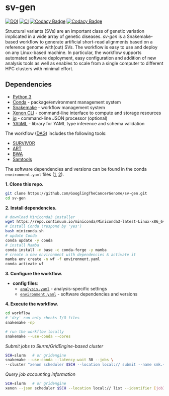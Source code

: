 # sv-gen

[![DOI](https://zenodo.org/badge/DOI/10.5281/zenodo.3725663.svg)](https://doi.org/10.5281/zenodo.3725663)
[![CI](https://github.com/GooglingTheCancerGenome/sv-gen/actions/workflows/ci.yaml/badge.svg?branch=master)](https://github.com/GooglingTheCancerGenome/sv-gen/actions/workflows/ci.yaml)
[![Codacy Badge](https://app.codacy.com/project/badge/Grade/7d9a698a93fa44ec8ad79b96842d48ee)](https://www.codacy.com/gh/GooglingTheCancerGenome/sv-gen/dashboard?utm_source=github.com&amp;utm_medium=referral&amp;utm_content=GooglingTheCancerGenome/sv-gen&amp;utm_campaign=Badge_Grade)
[![Codacy Badge](https://app.codacy.com/project/badge/Coverage/7d9a698a93fa44ec8ad79b96842d48ee)](https://www.codacy.com/gh/GooglingTheCancerGenome/sv-gen/dashboard?utm_source=github.com&utm_medium=referral&utm_content=GooglingTheCancerGenome/sv-gen&utm_campaign=Badge_Coverage)

Structural variants (SVs) are an important class of genetic variation implicated in a wide array of genetic diseases. _sv-gen_ is a Snakemake-based workflow to generate artificial short-read alignments based on a reference genome with(out) SVs. The workflow is easy to use and deploy on any Linux-based machine. In particular, the workflow supports automated software deployment, easy configuration and addition of new analysis tools as well as enables to scale from a single computer to different HPC clusters with minimal effort.

## Dependencies

-   [Python 3](https://www.python.org/)
-   [Conda](https://conda.io/) - package/environment management system
-   [Snakemake](https://snakemake.readthedocs.io/) - workflow management system
-   [Xenon CLI](https://github.com/NLeSC/xenon-cli) - command-line interface to compute and storage resources
-   [jq](https://stedolan.github.io/jq/) - command-line JSON processor (optional)
-   [YAtiML](https://github.com/yatiml/yatiml) - library for YAML type inference and schema validation

The workflow ([DAG](/doc/sv-gen.svg)) includes the following tools:

-   [SURVIVOR](https://github.com/fritzsedlazeck/SURVIVOR)
-   [ART](https://www.niehs.nih.gov/research/resources/software/biostatistics/art/)
-   [BWA](https://github.com/lh3/bwa)
-   [Samtools](https://github.com/samtools/samtools)

The software dependencies and versions can be found in the conda `environment.yaml` files ([1](/environment.yaml), [2](/workflow/environment.yaml)).

**1. Clone this repo.**

```bash
git clone https://github.com/GooglingTheCancerGenome/sv-gen.git
cd sv-gen
```

**2. Install dependencies.**

```bash
# download Miniconda3 installer
wget https://repo.continuum.io/miniconda/Miniconda3-latest-Linux-x86_64.sh -O miniconda.sh
# install Conda (respond by 'yes')
bash miniconda.sh
# update Conda
conda update -y conda
# install Mamba
conda install -n base -c conda-forge -y mamba
# create a new environment with dependencies & activate it
mamba env create -n wf -f environment.yaml
conda activate wf
```

**3. Configure the workflow.**

-   **config files**:
    -   [`analysis.yaml`](/config/analysis.yaml) - analysis-specific settings
    -   [`environment.yaml`](/workflow/environment.yaml) - software dependencies and versions

**4. Execute the workflow.**

```bash
cd workflow
# 'dry' run only checks I/O files
snakemake -np

# run the workflow locally
snakemake --use-conda --cores
```

_Submit jobs to Slurm/GridEngine-based cluster_

```bash
SCH=slurm   # or gridengine
snakemake --use-conda --latency-wait 30 --jobs \
--cluster "xenon scheduler $SCH --location local:// submit --name smk.{rule} --inherit-env --max-run-time 5 --working-directory . --stderr stderr-%j.log --stdout stdout-%j.log" &>smk.log&
```

_Query job accounting information_

```bash
SCH=slurm   # or gridengine
xenon --json scheduler $SCH --location local:// list --identifier [jobID] | jq ...
``` 
